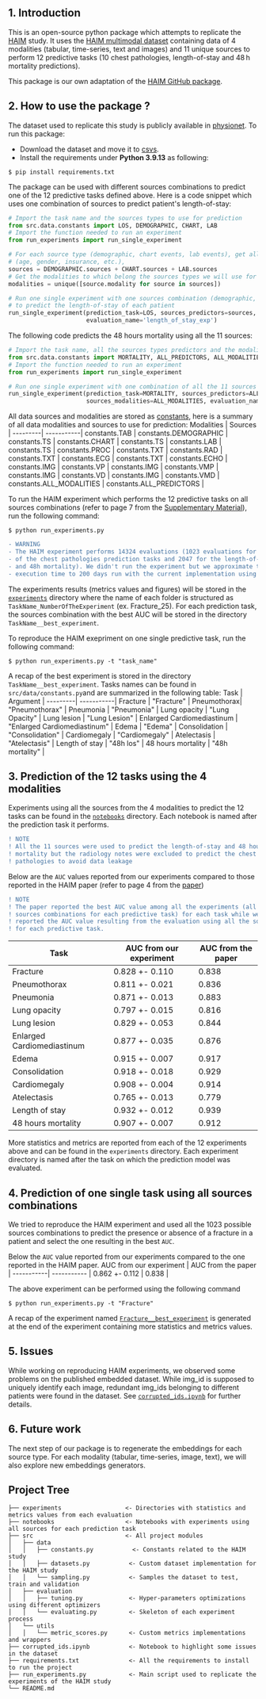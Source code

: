 ## 1. Introduction
This is an open-source python package which attempts to replicate the [HAIM](https://www.nature.com/articles/s41746-022-00689-4) study. 
It uses the [HAIM multimodal dataset](https://physionet.org/content/haim-multimodal/1.0.1/) containing data of 4 modalities 
(tabular, time-series, text and images) and 11 unique sources
to perform 12 predictive tasks (10 chest pathologies, length-of-stay and 48 h mortality predictions).

This package is our own adaptation of the [HAIM GitHub package](https://github.com/lrsoenksen/HAIM.git). 

## 2. How to use the package ?
The dataset used to replicate this study is publicly available in [physionet](https://physionet.org/content/haim-multimodal/1.0.1/). To run this package:
- Download the dataset and move it to [csvs](csvs).
- Install the requirements under **Python 3.9.13** as following:
```
$ pip install requirements.txt
```
The package can be used with different sources combinations to predict one of the 12 predictive tasks defined above. Here is a code snippet which uses one 
combination of sources to predict patient's length-of-stay:
```python
# Import the task name and the sources types to use for prediction
from src.data.constants import LOS, DEMOGRAPHIC, CHART, LAB
# Import the function needed to run an experiment
from run_experiments import run_single_experiment

# For each source type (demographic, chart events, lab events), get all the predictors 
# (age, gender, insurance, etc.),
sources = DEMOGRAPHIC.sources + CHART.sources + LAB.sources
# Get the modalities to which belong the sources types we will use for prediction
modalities = unique([source.modality for source in sources])

# Run one single experiment with one sources combination (demographic, chart events, lab events) 
# to predict the length-of-stay of each patient
run_single_experiment(prediction_task=LOS, sources_predictors=sources, sources_modalities=modalities, 
                      evaluation_name='length_of_stay_exp')
```

The following code predicts the 48 hours mortality using all the 11 sources:
```python
# Import the task name, all the sources types predictors and the modalities
from src.data.constants import MORTALITY, ALL_PREDICTORS, ALL_MODALITIES
# Import the function needed to run an experiment
from run_experiments import run_single_experiment

# Run one single experiment with one combination of all the 11 sources to predict the 48h mortality
run_single_experiment(prediction_task=MORTALITY, sources_predictors=ALL_PREDICTORS, 
                      sources_modalities=ALL_MODALITIES, evaluation_name='48h_mortality_exp')
```
All data sources and modalities are stored as [constants](src/data/constants.py), here is a summary of all data modalities and sources to use for prediction:
Modalities | Sources | 
---------| -----------| 
constants.TAB | constants.DEMOGRAPHIC |
constants.TS | constants.CHART |
constants.TS | constants.LAB |
constants.TS | constants.PROC |
constants.TXT | constants.RAD |
constants.TXT | constants.ECG |
constants.TXT | constants.ECHO |
constants.IMG | constants.VP |
constants.IMG | constants.VMP |
constants.IMG | constants.VD |
constants.IMG | constants.VMD |
constants.ALL_MODALITIES | constants.ALL_PREDICTORS | 

To run the HAIM experiment which performs the 12 predictive tasks on all sources combinations 
(refer to page 7 from the [Supplementary Material](https://static-content.springer.com/esm/art%3A10.1038%2Fs41746-022-00689-4/MediaObjects/41746_2022_689_MOESM1_ESM.pdf)),
run the following command: 
```
$ python run_experiments.py
```
```diff
- WARNING
- The HAIM experiment performs 14324 evaluations (1023 evaluations for each 
- of the chest pathologies prediction tasks and 2047 for the length-of-stay 
- and 48h mortality). We didn't run the experiment but we approximate the 
- execution time to 200 days run with the current implementation using only 10 CPUs.
```
The experiments results (metrics values and figures) will be stored in the [``experiments``](experiments) directory where the name of each folder is structured as ``TaskName_NumberOfTheExperiment``
(ex. Fracture_25). For each prediction task, the sources combination with the best AUC will be stored in the directory ``TaskName__best_experiment``.

To reproduce the HAIM exepriment on one single predictive task, run the following command:
```
$ python run_experiments.py -t "task_name"
```
A recap of the best experiment is stored in the directory ``TaskName__best_experiment``. Tasks names can be found in ``src/data/constants.py``and are summarized in the following table: 
Task | Argument |
---------| -----------| 
Fracture | "Fracture" |
Pneumothorax| "Pneumothorax" |
Pneumonia       | "Pneumonia" |
Lung opacity       | 	"Lung Opacity" |
Lung lesion    | "Lung Lesion" |
Enlarged Cardiomediastinum      | "Enlarged Cardiomediastinum" |
Edema      | "Edema" |
Consolidation    | "Consolidation" |
Cardiomegaly      | "Cardiomegaly" |
Atelectasis     | "Atelectasis" |
Length of stay     | "48h los" |
48 hours mortality     | "48h mortality" |
## 3. Prediction of the 12 tasks using the 4 modalities 
Experiments using all the sources from the 4 modalities to predict the 12 tasks can be found in the [``notebooks``](notebooks) directory. Each notebook is named after the prediction task it performs.

```diff
! NOTE
! All the 11 sources were used to predict the length-of-stay and 48 hours 
! mortality but the radiology notes were excluded to predict the chest 
! pathologies to avoid data leakage
```


Below are the ``AUC`` values reported from our experiments compared to those reported in the HAIM paper (refer to page 4 from the [paper](https://www.nature.com/articles/s41746-022-00689-4))

```diff
! NOTE
! The paper reported the best AUC value among all the experiments (all possible 
! sources combinations for each predictive task) for each task while we
! reported the AUC value resulting from the evaluation using all the sources
! for each predictive task.
```

Task | AUC from our experiment | AUC from the paper |
---------| -----------| ----------- |
Fracture | 0.828 +- 0.110 | 0.838 |
Pneumothorax| 0.811 +- 0.021 | 0.836 |
Pneumonia       | 0.871 +- 0.013 | 0.883    |
Lung opacity       | 	0.797 +- 0.015 | 0.816   |
Lung lesion    | 0.829 +- 0.053	 | 0.844   |
Enlarged Cardiomediastinum      | 0.877 +- 0.035	 | 0.876  |
Edema      | 0.915 +- 0.007		 |0.917	 |
Consolidation    | 0.918 +- 0.018		 | 0.929 |
Cardiomegaly      | 0.908 +- 0.004	 | 0.914 |
Atelectasis     | 0.765 +- 0.013	 | 0.779	 |
Length of stay     | 0.932 +- 0.012		 | 0.939|
48 hours mortality     | 0.907 +- 0.007		 | 0.912	|

More statistics and metrics are reported from each of the 12 experiments above and can be found in the ``experiments`` directory. Each experiment directory is named after the task on which the prediction model was evaluated.

## 4. Prediction of one single task using all sources combinations
We tried to reproduce the HAIM experiment and used all the 1023 possible sources combinations to predict the presence or absence of a fracture in a patient and select the one resulting in the best ``AUC``.

Below the ``AUC`` value reported from our experiments compared to the one reported in the HAIM paper. 
 AUC from our experiment | AUC from the paper |
 -----------| ----------- |
0.862 +- 0.112 | 0.838 |
 
 
The above experiment can be performed using the following command
```
$ python run_experiments.py -t "Fracture"
```
A recap of the experiment named [``Fracture__best_experiment``](experiments/Fracture__best_experiment) is generated at the end of the experiment containing more statistics and metrics values.

## 5. Issues 
While working on reproducing HAIM experiments, we observed some problems on the published embedded dataset. While img_id is supposed to uniquely identify each image, redundant img_ids belonging to different patients were found in the dataset. See [``corrupted_ids.ipynb``](corrupted_ids.ipynb) for further details. 

## 6. Future work
The next step of our package is to regenerate the embeddings for each source type. For each modality (tabular, time-series, image, text), we will also explore new embeddings generators. 

## Project Tree
```
├── experiments                  <- Directories with statistics and metrics values from each evaluation
├── notebooks                    <- Notebooks with experiments using all sources for each prediction task
├── src                          <- All project modules
│   ├── data
│   │   ├── constants.py           <- Constants related to the HAIM study
│   │   ├── datasets.py           <- Custom dataset implementation for the HAIM study
│   │   └── sampling.py           <- Samples the dataset to test, train and validation
│   ├── evaluation
│   │   ├── tuning.py             <- Hyper-parameters optimizations using different optimizers
│   │   └── evaluating.py         <- Skeleton of each experiment process 
│   └── utils                     
│   │   └── metric_scores.py      <- Custom metrics implementations and wrappers
├── corrupted_ids.ipynb           <- Notebook to highlight some issues in the dataset
├── requirements.txt              <- All the requirements to install to run the project
├── run_experiments.py            <- Main script used to replicate the experiments of the HAIM study
└── README.md
